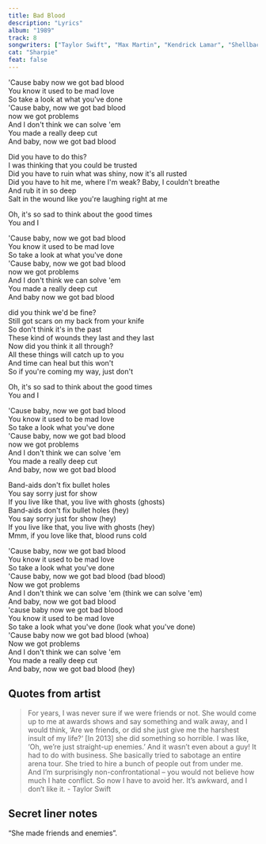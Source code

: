 ```yaml
---
title: Bad Blood
description: "Lyrics"
album: "1989"
track: 8
songwriters: ["Taylor Swift", "Max Martin", "Kendrick Lamar", "Shellback"]
cat: "Sharpie"
feat: false
---
```


<p className="chorus">
'Cause baby now we got bad blood <br />
You know it used to be mad love <br />
So take a look at what you've done <br />
'Cause baby, now we got bad blood <br />
now we got problems <br />
And I don't think we can solve 'em <br />
You made a really deep cut <br />
And baby, now we got bad blood <br />
</p>
<p className="verse-one">
Did you have to do this? <br />
I was thinking that you could be trusted <br />
Did you have to ruin what was shiny, now it's all rusted <br />
Did you have to hit me, where I'm weak? Baby, I couldn't breathe <br />
And rub it in so deep <br />
Salt in the wound like you're laughing right at me <br />
</p>
<p className="pre-chorus">
Oh, it's so sad to think about the good times <br />
You and I <br />
</p>
<p className="chorus">
'Cause baby, now we got bad blood <br />
You know it used to be mad love <br />
So take a look at what you've done <br />
'Cause baby, now we got bad blood <br />
now we got problems <br />
And I don't think we can solve 'em <br />
You made a really deep cut <br />
And baby now we got bad blood <br />
</p>
<p className="verse-two">
did you think we'd be fine? <br />
Still got scars on my back from your knife <br />
So don't think it's in the past <br />
These kind of wounds they last and they last <br />
Now did you think it all through? <br />
All these things will catch up to you <br />
And time can heal but this won't <br />
So if you're coming my way, just don't <br />
</p>
<p className="pre-chorus">
Oh, it's so sad to think about the good times <br />
You and I <br />
</p>
<p className="chorus">
'Cause baby, now we got bad blood <br />
You know it used to be mad love <br />
So take a look what you've done <br />
'Cause baby, now we got bad blood <br />
now we got problems <br />
And I don't think we can solve 'em <br />
You made a really deep cut <br />
And baby, now we got bad blood <br />
</p>
<p className="bridge">
Band-aids don't fix bullet holes <br />
You say sorry just for show <br />
If you live like that, you live with ghosts (ghosts) <br />
Band-aids don't fix bullet holes (hey) <br />
You say sorry just for show (hey) <br />
If you live like that, you live with ghosts (hey) <br />
Mmm, if you love like that, blood runs cold <br />
</p>
<p className="chorus">
'Cause baby, now we got bad blood <br />
You know it used to be mad love <br />
So take a look what you've done <br />
'Cause baby, now we got bad blood (bad blood) <br />
Now we got problems <br />
And I don't think we can solve 'em (think we can solve 'em)  <br />
And baby, now we got bad blood <br />
'cause baby now we got bad blood <br />
You know it used to be mad love <br />
So take a look what you've done (look what you've done) <br />
'Cause baby now we got bad blood (whoa) <br />
Now we got problems <br />
And I don't think we can solve 'em <br />
You made a really deep cut <br />
And baby, now we got bad blood (hey) <br />
</p>

## Quotes from artist

<blockquote>
For years, I was never sure if we were friends or not. She would come up to me at awards shows and say something and walk away, and I would think, ‘Are we friends, or did she just give me the harshest insult of my life?‘ [In 2013] she did something so horrible. I was like, ‘Oh, we’re just straight-up enemies.’ And it wasn’t even about a guy! It had to do with business. She basically tried to sabotage an entire arena tour. She tried to hire a bunch of people out from under me. And I’m surprisingly non-confrontational – you would not believe how much I hate conflict. So now I have to avoid her. It’s awkward, and I don’t like it. - Taylor Swift
</blockquote>

## Secret liner notes

“She made friends and enemies”.
